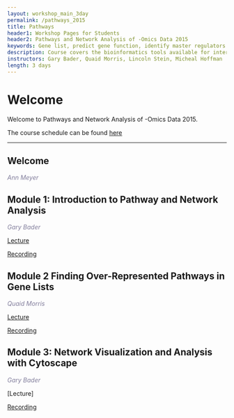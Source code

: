 ```yaml
---
layout: workshop_main_3day
permalink: /pathways_2015
title: Pathways
header1: Workshop Pages for Students
header2: Pathways and Network Analysis of -Omics Data 2015
keywords: Gene list, predict gene function, identify master regulators
description: Course covers the bioinformatics tools available for interpreting a gene list using pathway and network information.
instructors: Gary Bader, Quaid Morris, Lincoln Stein, Micheal Hoffman
length: 3 days
---
```

# Welcome <a id="welcome"></a>

Welcome to Pathways and Network Analysis of -Omics Data 2015.  

The course schedule can be found [here](https://github.com/EWheeler123/Pathways_2015/blob/master/Pathways_2015_Schedule_v3.xlsx) 

***

##  Welcome 

  *<font color="#827e9c">Ann Meyer</font>* 

##  Module 1: Introduction to Pathway and Network Analysis 

  *<font color="#827e9c">Gary Bader</font>*
  
  [Lecture](https://github.com/EWheeler123/Pathways_2015/blob/master/Pathways_2015_Module1_Lecture.pdf)
  
  [Recording](https://www.youtube.com/watch?v=EhZH2Yl75CA&t=0s&index=2&list=PL3izGL6oi0S-tZl2cUjRXZ5KJmCWIVhjg)
  
  ##  Module 2 Finding Over-Represented Pathways in Gene Lists

  *<font color="#827e9c">Quaid Morris</font>*
  
  [Lecture](https://github.com/EWheeler123/Pathways_2015/blob/master/Pathways_2015_Module2_Lecture.pdf)
  
  [Recording](https://www.youtube.com/watch?v=KurunZ4IciU&list=PL3izGL6oi0S-tZl2cUjRXZ5KJmCWIVhjg&index=2)
  
  ## Module 3: Network Visualization and Analysis with Cytoscape 

 *<font color="#827e9c">Gary Bader</font>*  
  
  [Lecture]
  
  [Recording](https://www.youtube.com/watch?v=wjuVCF9_D-Y&index=3&list=PL3izGL6oi0S-tZl2cUjRXZ5KJmCWIVhjg)
